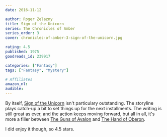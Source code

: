 ```yaml
---
date: 2016-11-12

author: Roger Zelazny
title: Sign of the Unicorn
series: The Chronicles of Amber
series_order: 3
cover: chronicles-of-amber-3-sign-of-the-unicorn.jpg

rating: 4.5
published: 1975
goodreads_id: 239917

categories: ["Fantasy"]
tags: ["Fantasy", "Mystery"]

# Affiliates
amazon_nl: 
audible: 
---
```


By itself, [Sign of the Unicorn]() isn't particulary outstanding. The storyline plays catch-up a bit to set things up for the next installments. The writing is still great as ever, and the action keeps moving forward, but all in all, it's more a filler between [The Guns of Avalon](2016-11-10-Roger-Zelazny---The-Guns-of-Avalon.md) and [The Hand of Oberon](2016-11-15-Roger-Zelazny---The-Hand-of-Oberon.md).

I did enjoy it though, so 4.5 stars.

